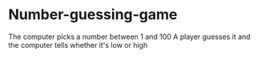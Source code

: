 # Number-guessing-game
The computer picks a number between 1 and 100
A player guesses it and the computer tells whether it's low or high
